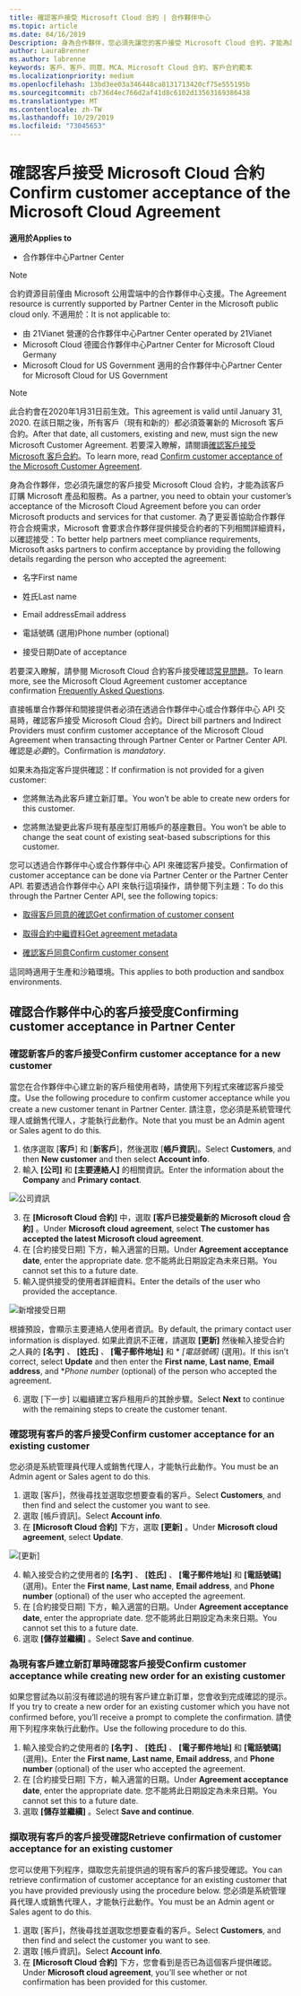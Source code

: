 ```yaml
---
title: 確認客戶接受 Microsoft Cloud 合約 | 合作夥伴中心
ms.topic: article
ms.date: 04/16/2019
Description: 身為合作夥伴，您必須先讓您的客戶接受 Microsoft Cloud 合約，才能為該客戶訂購 Microsoft 產品和服務。 為了更妥善協助合作夥伴符合合規需求，Microsoft 會要求合作夥伴提供接受合約者的特定詳細資料，以確認接受。
author: LauraBrenner
ms.author: labrenne
keywords: 客戶、客戶、同意、MCA、Microsoft Cloud 合約、客戶合約範本
ms.localizationpriority: medium
ms.openlocfilehash: 13bd3ee03a346448ca8131713420cf75e555195b
ms.sourcegitcommit: cb736d4ec766d2af41d8c6102d13563169386438
ms.translationtype: MT
ms.contentlocale: zh-TW
ms.lasthandoff: 10/29/2019
ms.locfileid: "73045653"
---
```

# <a name="confirm-customer-acceptance-of-the-microsoft-cloud-agreement"></a><span data-ttu-id="cb396-105">確認客戶接受 Microsoft Cloud 合約</span><span class="sxs-lookup"><span data-stu-id="cb396-105">Confirm customer acceptance of the Microsoft Cloud Agreement</span></span>

<span data-ttu-id="cb396-106">**適用於**</span><span class="sxs-lookup"><span data-stu-id="cb396-106">**Applies to**</span></span>
-  <span data-ttu-id="cb396-107">合作夥伴中心</span><span class="sxs-lookup"><span data-stu-id="cb396-107">Partner Center</span></span>

> [!NOTE]
> <span data-ttu-id="cb396-108">合約資源目前僅由 Microsoft 公用雲端中的合作夥伴中心支援。</span><span class="sxs-lookup"><span data-stu-id="cb396-108">The Agreement resource is currently supported by Partner Center in the Microsoft public cloud only.</span></span> <span data-ttu-id="cb396-109">不適用於：</span><span class="sxs-lookup"><span data-stu-id="cb396-109">It is not applicable to:</span></span>
> * <span data-ttu-id="cb396-110">由 21Vianet 營運的合作夥伴中心</span><span class="sxs-lookup"><span data-stu-id="cb396-110">Partner Center operated by 21Vianet</span></span>
> * <span data-ttu-id="cb396-111">Microsoft Cloud 德國合作夥伴中心</span><span class="sxs-lookup"><span data-stu-id="cb396-111">Partner Center for Microsoft Cloud Germany</span></span>
> * <span data-ttu-id="cb396-112">Microsoft Cloud for US Government 適用的合作夥伴中心</span><span class="sxs-lookup"><span data-stu-id="cb396-112">Partner Center for Microsoft Cloud for US Government</span></span>

>[!NOTE]
><span data-ttu-id="cb396-113">此合約會在2020年1月31日前生效。</span><span class="sxs-lookup"><span data-stu-id="cb396-113">This agreement is valid until January 31, 2020.</span></span> <span data-ttu-id="cb396-114">在該日期之後，所有客戶（現有和新的）都必須簽署新的 Microsoft 客戶合約。</span><span class="sxs-lookup"><span data-stu-id="cb396-114">After that date, all customers, existing and new, must sign the new Microsoft Customer Agreement.</span></span> <span data-ttu-id="cb396-115">若要深入瞭解，請閱讀[確認客戶接受 Microsoft 客戶合約](confirm-customer-agreement.md)。</span><span class="sxs-lookup"><span data-stu-id="cb396-115">To learn more, read [Confirm customer acceptance of the Microsoft Customer Agreement](confirm-customer-agreement.md).</span></span>

<span data-ttu-id="cb396-116">身為合作夥伴，您必須先讓您的客戶接受 Microsoft Cloud 合約，才能為該客戶訂購 Microsoft 產品和服務。</span><span class="sxs-lookup"><span data-stu-id="cb396-116">As a partner, you need to obtain your customer’s acceptance of the Microsoft Cloud Agreement before you can order Microsoft products and services for that customer.</span></span> <span data-ttu-id="cb396-117">為了更妥善協助合作夥伴符合合規需求，Microsoft 會要求合作夥伴提供接受合約者的下列相關詳細資料，以確認接受：</span><span class="sxs-lookup"><span data-stu-id="cb396-117">To better help partners meet compliance requirements, Microsoft asks partners to confirm acceptance by providing the following details regarding the person who accepted the agreement:</span></span> 

-   <span data-ttu-id="cb396-118">名字</span><span class="sxs-lookup"><span data-stu-id="cb396-118">First name</span></span>

-   <span data-ttu-id="cb396-119">姓氏</span><span class="sxs-lookup"><span data-stu-id="cb396-119">Last name</span></span>

-   <span data-ttu-id="cb396-120">Email address</span><span class="sxs-lookup"><span data-stu-id="cb396-120">Email address</span></span>

-   <span data-ttu-id="cb396-121">電話號碼 (選用)</span><span class="sxs-lookup"><span data-stu-id="cb396-121">Phone number (optional)</span></span>

-   <span data-ttu-id="cb396-122">接受日期</span><span class="sxs-lookup"><span data-stu-id="cb396-122">Date of acceptance</span></span>

<span data-ttu-id="cb396-123">若要深入瞭解，請參閱 Microsoft Cloud 合約客戶接受確認[常見問題](https://docs.microsoft.com/partner-center/confirm-consent-faq)。</span><span class="sxs-lookup"><span data-stu-id="cb396-123">To learn more, see the Microsoft Cloud Agreement customer acceptance confirmation [Frequently Asked Questions](https://docs.microsoft.com/partner-center/confirm-consent-faq).</span></span>

<span data-ttu-id="cb396-124">直接帳單合作夥伴和間接提供者必須在透過合作夥伴中心或合作夥伴中心 API 交易時，確認客戶接受 Microsoft Cloud 合約。</span><span class="sxs-lookup"><span data-stu-id="cb396-124">Direct bill partners and Indirect Providers must confirm customer acceptance of the Microsoft Cloud Agreement when transacting through Partner Center or Partner Center API.</span></span> <span data-ttu-id="cb396-125">確認是*必要*的。</span><span class="sxs-lookup"><span data-stu-id="cb396-125">Confirmation is *mandatory*.</span></span>

<span data-ttu-id="cb396-126">如果未為指定客戶提供確認：</span><span class="sxs-lookup"><span data-stu-id="cb396-126">If confirmation is not provided for a given customer:</span></span>

-   <span data-ttu-id="cb396-127">您將無法為此客戶建立新訂單。</span><span class="sxs-lookup"><span data-stu-id="cb396-127">You won’t be able to create new orders for this customer.</span></span>

-   <span data-ttu-id="cb396-128">您將無法變更此客戶現有基座型訂用帳戶的基座數目。</span><span class="sxs-lookup"><span data-stu-id="cb396-128">You won’t be able to change the seat count of existing seat-based subscriptions for this customer.</span></span>

<span data-ttu-id="cb396-129">您可以透過合作夥伴中心或合作夥伴中心 API 來確認客戶接受。</span><span class="sxs-lookup"><span data-stu-id="cb396-129">Confirmation of customer acceptance can be done via Partner Center or the Partner Center API.</span></span> <span data-ttu-id="cb396-130">若要透過合作夥伴中心 API 來執行這項操作，請參閱下列主題：</span><span class="sxs-lookup"><span data-stu-id="cb396-130">To do this through the Partner Center API, see the following topics:</span></span> 

-   [<span data-ttu-id="cb396-131">取得客戶同意的確認</span><span class="sxs-lookup"><span data-stu-id="cb396-131">Get confirmation of customer consent</span></span>](https://docs.microsoft.com/partner-center/develop/get-confirmation-of-customer-consent)

-   [<span data-ttu-id="cb396-132">取得合約中繼資料</span><span class="sxs-lookup"><span data-stu-id="cb396-132">Get agreement metadata</span></span>](https://docs.microsoft.com/partner-center/develop/get-agreement-metadata)

-   [<span data-ttu-id="cb396-133">確認客戶同意</span><span class="sxs-lookup"><span data-stu-id="cb396-133">Confirm customer consent</span></span>](https://docs.microsoft.com/partner-center/develop/confirm-customer-consent)


<span data-ttu-id="cb396-134">這同時適用于生產和沙箱環境。</span><span class="sxs-lookup"><span data-stu-id="cb396-134">This applies to both production and sandbox environments.</span></span>

## <a name="confirming-customer-acceptance-in-partner-center"></a><span data-ttu-id="cb396-135">確認合作夥伴中心的客戶接受度</span><span class="sxs-lookup"><span data-stu-id="cb396-135">Confirming customer acceptance in Partner Center</span></span>

### <a name="confirm-customer-acceptance-for-a-new-customer"></a><span data-ttu-id="cb396-136">確認新客戶的客戶接受</span><span class="sxs-lookup"><span data-stu-id="cb396-136">Confirm customer acceptance for a new customer</span></span>

<span data-ttu-id="cb396-137">當您在合作夥伴中心建立新的客戶租使用者時，請使用下列程式來確認客戶接受度。</span><span class="sxs-lookup"><span data-stu-id="cb396-137">Use the following procedure to confirm customer acceptance while you create a new customer tenant in Partner Center.</span></span> <span data-ttu-id="cb396-138">請注意，您必須是系統管理代理人或銷售代理人，才能執行此動作。</span><span class="sxs-lookup"><span data-stu-id="cb396-138">Note that you must be an Admin agent or Sales agent to do this.</span></span>

1. <span data-ttu-id="cb396-139">依序選取 [**客戶**] 和 [**新客戶**]，然後選取 [**帳戶資訊**]。</span><span class="sxs-lookup"><span data-stu-id="cb396-139">Select **Customers**, and then **New customer** and then select **Account info**.</span></span>
2. <span data-ttu-id="cb396-140">輸入 **\[公司\]** 和 **\[主要連絡人\]** 的相關資訊。</span><span class="sxs-lookup"><span data-stu-id="cb396-140">Enter the information about the **Company** and **Primary contact**.</span></span>

![公司資訊](images/mca/mca1.png)

3. <span data-ttu-id="cb396-142">在 **\[Microsoft Cloud 合約\]** 中，選取 **\[客戶已接受最新的 Microsoft cloud 合約\]** 。</span><span class="sxs-lookup"><span data-stu-id="cb396-142">Under **Microsoft cloud agreement**, select **The customer has accepted the latest Microsoft cloud agreement**.</span></span>
4. <span data-ttu-id="cb396-143">在 [合約接受日期] 下方，輸入適當的日期。</span><span class="sxs-lookup"><span data-stu-id="cb396-143">Under **Agreement acceptance date**, enter the appropriate date.</span></span> <span data-ttu-id="cb396-144">您不能將此日期設定為未來日期。</span><span class="sxs-lookup"><span data-stu-id="cb396-144">You cannot set this to a future date.</span></span>
5. <span data-ttu-id="cb396-145">輸入提供接受的使用者詳細資料。</span><span class="sxs-lookup"><span data-stu-id="cb396-145">Enter the details of the user who provided the acceptance.</span></span>

![新增接受日期](images/mca/MCA3.png)

<span data-ttu-id="cb396-147">根據預設，會顯示主要連絡人使用者資訊。</span><span class="sxs-lookup"><span data-stu-id="cb396-147">By default, the primary contact user information is displayed.</span></span> <span data-ttu-id="cb396-148">如果此資訊不正確，請選取 **\[更新\]** 然後輸入接受合約之人員的 **\[名字\]** 、 **\[姓氏\]** 、 **\[電子郵件地址\]** 和 \* *\[電話號碼\]* (選用)。</span><span class="sxs-lookup"><span data-stu-id="cb396-148">If this isn’t correct, select **Update** and then enter the **First name**, **Last name**, **Email address**, and \**Phone number* (optional) of the person who accepted the agreement.</span></span>

6. <span data-ttu-id="cb396-149">選取 [下一步] 以繼續建立客戶租用戶的其餘步驟。</span><span class="sxs-lookup"><span data-stu-id="cb396-149">Select **Next** to continue with the remaining steps to create the customer tenant.</span></span>

### <a name="confirm-customer-acceptance-for-an-existing-customer"></a><span data-ttu-id="cb396-150">確認現有客戶的客戶接受</span><span class="sxs-lookup"><span data-stu-id="cb396-150">Confirm customer acceptance for an existing customer</span></span>

<span data-ttu-id="cb396-151">您必須是系統管理員代理人或銷售代理人，才能執行此動作。</span><span class="sxs-lookup"><span data-stu-id="cb396-151">You must be an Admin agent or Sales agent to do this.</span></span>

1. <span data-ttu-id="cb396-152">選取 [客戶]，然後尋找並選取您想要查看的客戶。</span><span class="sxs-lookup"><span data-stu-id="cb396-152">Select **Customers**, and then find and select the customer you want to see.</span></span>
2. <span data-ttu-id="cb396-153">選取 [帳戶資訊]。</span><span class="sxs-lookup"><span data-stu-id="cb396-153">Select **Account info**.</span></span>
3. <span data-ttu-id="cb396-154">在 **\[Microsoft Cloud 合約\]** 下方，選取 **\[更新\]** 。</span><span class="sxs-lookup"><span data-stu-id="cb396-154">Under **Microsoft cloud agreement**, select **Update**.</span></span>

![[更新]](images/mca/mca4.png)

4. <span data-ttu-id="cb396-156">輸入接受合約之使用者的 **\[名字\]** 、 **\[姓氏\]** 、 **\[電子郵件地址\]** 和 **\[電話號碼\]** (選用)。</span><span class="sxs-lookup"><span data-stu-id="cb396-156">Enter the **First name**, **Last name**, **Email address**, and **Phone number** (optional) of the user who accepted the agreement.</span></span>
5. <span data-ttu-id="cb396-157">在 [合約接受日期] 下方，輸入適當的日期。</span><span class="sxs-lookup"><span data-stu-id="cb396-157">Under **Agreement acceptance date**, enter the appropriate date.</span></span> <span data-ttu-id="cb396-158">您不能將此日期設定為未來日期。</span><span class="sxs-lookup"><span data-stu-id="cb396-158">You cannot set this to a future date.</span></span>
6. <span data-ttu-id="cb396-159">選取 **\[儲存並繼續\]** 。</span><span class="sxs-lookup"><span data-stu-id="cb396-159">Select **Save and continue**.</span></span>

### <a name="confirm-customer-acceptance-while-creating-new-order-for-an-existing-customer"></a><span data-ttu-id="cb396-160">為現有客戶建立新訂單時確認客戶接受</span><span class="sxs-lookup"><span data-stu-id="cb396-160">Confirm customer acceptance while creating new order for an existing customer</span></span>

<span data-ttu-id="cb396-161">如果您嘗試為以前沒有確認過的現有客戶建立新訂單，您會收到完成確認的提示。</span><span class="sxs-lookup"><span data-stu-id="cb396-161">If you try to create a new order for an existing customer which you have not confirmed before, you’ll receive a prompt to complete the confirmation.</span></span> <span data-ttu-id="cb396-162">請使用下列程序來執行此動作。</span><span class="sxs-lookup"><span data-stu-id="cb396-162">Use the following procedure to do this.</span></span>

1. <span data-ttu-id="cb396-163">輸入接受合約之使用者的 **\[名字\]** 、 **\[姓氏\]** 、 **\[電子郵件地址\]** 和 **\[電話號碼\]** (選用)。</span><span class="sxs-lookup"><span data-stu-id="cb396-163">Enter the **First name**, **Last name**, **Email address**, and **Phone number** (optional) of the user who accepted the agreement.</span></span>
2. <span data-ttu-id="cb396-164">在 [合約接受日期] 下方，輸入適當的日期。</span><span class="sxs-lookup"><span data-stu-id="cb396-164">Under **Agreement acceptance date**, enter the appropriate date.</span></span> <span data-ttu-id="cb396-165">您不能將此日期設定為未來日期。</span><span class="sxs-lookup"><span data-stu-id="cb396-165">You cannot set this to a future date.</span></span>
3. <span data-ttu-id="cb396-166">選取 **\[儲存並繼續\]** 。</span><span class="sxs-lookup"><span data-stu-id="cb396-166">Select **Save and continue**.</span></span>

### <a name="retrieve-confirmation-of-customer-acceptance-for-an-existing-customer"></a><span data-ttu-id="cb396-167">擷取現有客戶的客戶接受確認</span><span class="sxs-lookup"><span data-stu-id="cb396-167">Retrieve confirmation of customer acceptance for an existing customer</span></span>

<span data-ttu-id="cb396-168">您可以使用下列程序，擷取您先前提供過的現有客戶的客戶接受確認。</span><span class="sxs-lookup"><span data-stu-id="cb396-168">You can retrieve confirmation of customer acceptance for an existing customer that you have provided previously using the procedure below.</span></span> <span data-ttu-id="cb396-169">您必須是系統管理員代理人或銷售代理人，才能執行此動作。</span><span class="sxs-lookup"><span data-stu-id="cb396-169">You must be an Admin agent or Sales agent to do this.</span></span>

1. <span data-ttu-id="cb396-170">選取 [客戶]，然後尋找並選取您想要查看的客戶。</span><span class="sxs-lookup"><span data-stu-id="cb396-170">Select **Customers**, and then find and select the customer you want to see.</span></span>
2. <span data-ttu-id="cb396-171">選取 [帳戶資訊]。</span><span class="sxs-lookup"><span data-stu-id="cb396-171">Select **Account info**.</span></span>
3. <span data-ttu-id="cb396-172">在 **\[Microsoft Cloud 合約\]** 下方，您會看到是否已為這個客戶提供確認。</span><span class="sxs-lookup"><span data-stu-id="cb396-172">Under **Microsoft cloud agreement**, you’ll see whether or not confirmation has been provided for this customer.</span></span>
